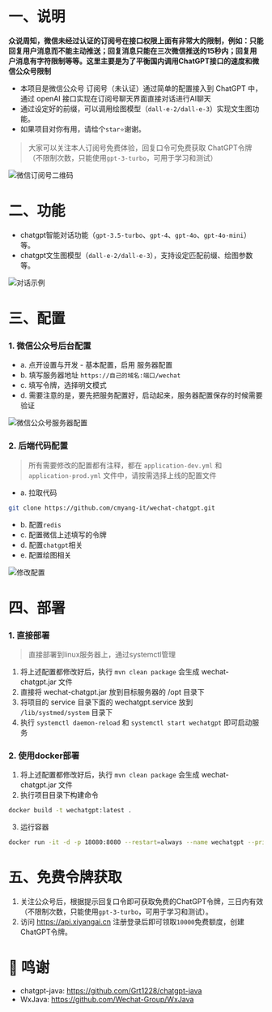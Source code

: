 # 一、说明

**众说周知，微信未经过认证的订阅号在接口权限上面有非常大的限制，例如：只能回复用户消息而不能主动推送；回复消息只能在三次微信推送的15秒内；回复用户消息有字符限制等等。这里主要是为了平衡国内调用ChatGPT接口的速度和微信公众号限制**

- 本项目是微信公众号 订阅号（未认证）通过简单的配置接入到 ChatGPT 中，通过 openAI 接口实现在订阅号聊天界面直接对话进行AI聊天
- 通过设定好的前缀，可以调用绘图模型（`dall-e-2/dall-e-3`）实现文生图功能。
- 如果项目对你有用，请给个`star⭐`谢谢。

> 大家可以关注本人订阅号免费体验，回复口令可免费获取 ChatGPT令牌（不限制次数，只能使用`gpt-3-turbo`，可用于学习和测试）

![微信订阅号二维码](https://easyimage.cmyang.cn/i/2024/06/29/10h3gf6.webp)

# 二、功能

- chatgpt智能对话功能（`gpt-3.5-turbo`、`gpt-4`、`gpt-4o`、`gpt-4o-mini`）等。
- chatgpt文生图模型（`dall-e-2/dall-e-3`），支持设定匹配前缀、绘图参数等。

![对话示例](https://easyimage.cmyang.cn/i/2024/07/21/zakoo1.webp)

# 三、配置

### 1. 微信公众号后台配置

- a. 点开设置与开发 - 基本配置，启用 服务器配置
- b. 填写服务器地址 `https://自己的域名:端口/wechat`
- c. 填写令牌，选择明文模式
- d. 需要注意的是，要先把服务配置好，启动起来，服务器配置保存的时候需要验证

![微信公众号服务器配置](https://easyimage.cmyang.cn/i/2024/06/29/10hjr2u.webp)
### 2. 后端代码配置

> 所有需要修改的配置都有注释，都在 `application-dev.yml` 和 `application-prod.yml` 文件中，请按需选择上线的配置文件

- a. 拉取代码
```bash
git clone https://github.com/cmyang-it/wechat-chatgpt.git
```
- b. 配置`redis`
- c. 配置微信上述填写的令牌
- d. 配置`chatgpt`相关
- e. 配置绘图相关

![修改配置](https://easyimage.cmyang.cn/i/2024/07/21/z5uwad.webp)

# 四、部署

### 1. 直接部署
> 直接部署到linux服务器上，通过systemctl管理
1. 将上述配置都修改好后，执行 `mvn clean package` 会生成 wechat-chatgpt.jar 文件
2. 直接将 wechat-chatgpt.jar 放到目标服务器的 /opt 目录下
3. 将项目的 service 目录下面的 wechatgpt.service 放到 `/lib/systmed/system` 目录下
4. 执行 `systemctl daemon-reload` 和 `systemctl start wechatgpt` 即可启动服务

### 2. 使用docker部署
1. 将上述配置都修改好后，执行 `mvn clean package` 会生成 wechat-chatgpt.jar 文件
2. 执行项目目录下构建命令
```bash
docker build -t wechatgpt:latest .
```
3. 运行容器
```bash
docker run -it -d -p 18080:8080 --restart=always --name wechatgpt --privileged=true  -v /etc/localtime:/etc/localtime:ro wechatgpt:latest
```

# 五、免费令牌获取
1. 关注公众号后，根据提示回复口令即可获取免费的ChatGPT令牌，三日内有效（不限制次数，只能使用`gpt-3-turbo`，可用于学习和测试）。
2. 访问 https://api.xiyangai.cn 注册登录后即可领取`10000`免费额度，创建ChatGPT令牌。

# 🙏 鸣谢 
- chatgpt-java: https://github.com/Grt1228/chatgpt-java 
- WxJava: https://github.com/Wechat-Group/WxJava
